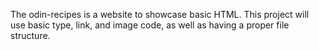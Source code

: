 The odin-recipes is a website to showcase basic HTML.
This project will use basic type, link, and image code, as well as having a proper file structure.